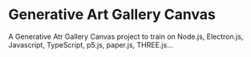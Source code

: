 # Generative Art Gallery Canvas

A Generative Atr Gallery Canvas project to train on Node.js, Electron.js, Javascript, TypeScript, p5.js, paper.js, THREE.js...
 